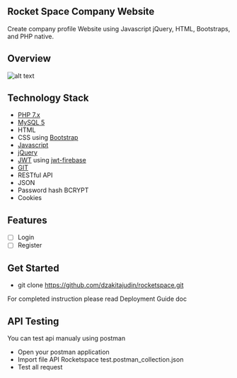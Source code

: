 ## Rocket Space Company Website
Create company profile Website using Javascript jQuery, HTML, Bootstraps, and PHP native.

## Overview
![alt text](https://user-images.githubusercontent.com/32503637/215702769-f95fd96b-3461-423c-af31-dc68c4f7fdd8.png)

## Technology Stack
- [PHP 7.x](https://www.php.net/)
- [MySQL 5](https://www.mysql.com/)
- HTML
- CSS using [Bootstrap](https://getbootstrap.com/)
- [Javascript](https://www.javascript.com/)
- [jQuery](https://jquery.com/)
- [JWT](https://jwt.io/) using [jwt-firebase](https://github.com/firebase/php-jwt)
- [GIT](https://git-scm.com/)
- RESTful API
- JSON
- Password hash BCRYPT
- Cookies

## Features
- [ ] Login
- [ ] Register

## Get Started
- git clone https://github.com/dzakitajudin/rocketspace.git

For completed instruction please read Deployment Guide doc

## API Testing
You can test api manualy using postman
- Open your postman application
- Import file API Rocketspace test.postman_collection.json
- Test all request
